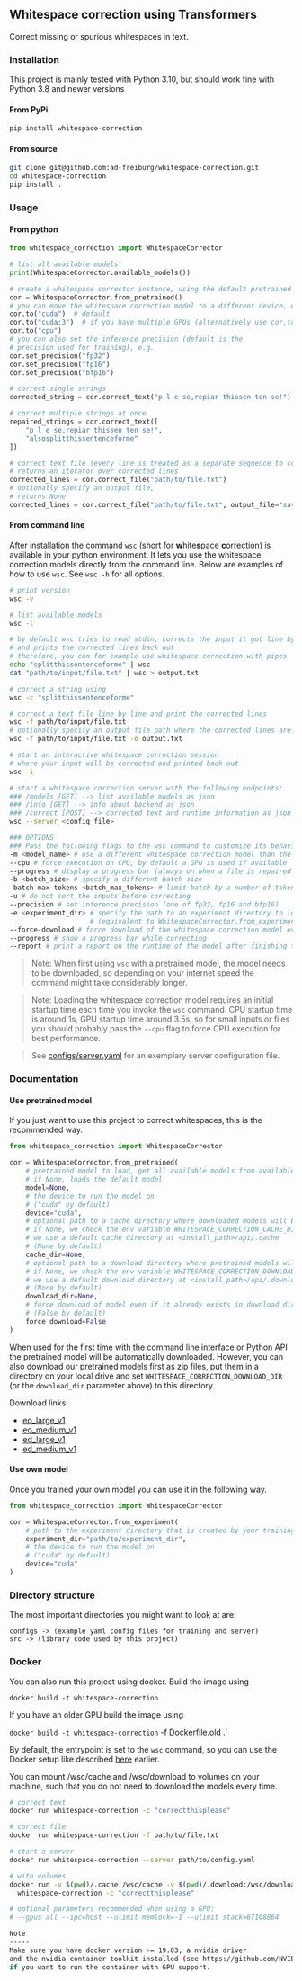 ## Whitespace correction using Transformers

Correct missing or spurious whitespaces in text.

### Installation

This project is mainly tested with Python 3.10, but should work fine with Python 3.8 and newer versions

#### From PyPi

```bash
pip install whitespace-correction
```

#### From source

```bash
git clone git@github.com:ad-freiburg/whitespace-correction.git
cd whitespace-correction
pip install .

```

### Usage

#### From python

```python
from whitespace_correction import WhitespaceCorrector

# list all available models
print(WhitespaceCorrector.available_models())

# create a whitespace corrector instance, using the default pretrained model
cor = WhitespaceCorrector.from_pretrained()
# you can move the whitespace correction model to a different device, e.g.
cor.to("cuda")  # default
cor.to("cuda:3")  # if you have multiple GPUs (alternatively use cor.to(3))
cor.to("cpu")
# you can also set the inference precision (default is the 
# precision used for training), e.g.
cor.set_precision("fp32")
cor.set_precision("fp16")
cor.set_precision("bfp16")

# correct single strings
corrected_string = cor.correct_text("p l e se,repiar thissen ten se!")

# correct multiple strings at once
repaired_strings = cor.correct_text([
    "p l e se,repiar thissen ten se!",
    "alsosplitthissentenceforme"
])

# correct text file (every line is treated as a separate sequence to correct),
# returns an iterator over corrected lines
corrected_lines = cor.correct_file("path/to/file.txt")
# optionally specify an output file,
# returns None
corrected_lines = cor.correct_file("path/to/file.txt", output_file="save/output/here.txt")
```

#### From command line

After installation the command `wsc` (short for **w**hite**s**pace **c**orrection) is available in your python environment. 
It lets you use the whitespace correction models directly from the command line.
Below are examples of how to use `wsc`. See `wsc -h` for all options.

```bash
# print version
wsc -v

# list available models
wsc -l

# by default wsc tries to read stdin, corrects the input it got line by line 
# and prints the corrected lines back out
# therefore, you can for example use whitespace correction with pipes
echo "splitthissentenceforme" | wsc
cat "path/to/input/file.txt" | wsc > output.txt

# correct a string using
wsc -c "splitthissentenceforme"

# correct a text file line by line and print the corrected lines
wsc -f path/to/input/file.txt
# optionally specify an output file path where the corrected lines are saved
wsc -f path/to/input/file.txt -o output.txt

# start an interactive whitespace correction session
# where your input will be corrected and printed back out
wsc -i

# start a whitespace correction server with the following endpoints:
### /models [GET] --> list available models as json 
### /info [GET] --> info about backend as json
### /correct [POST] --> corrected text and runtime information as json
wsc --server <config_file>

### OPTIONS
### Pass the following flags to the wsc command to customize its behaviour
-m <model_name> # use a different whitespace correction model than the default one 
--cpu # force execution on CPU, by default a GPU is used if available
--progress # display a progress bar (always on when a file is repaired using -f)
-b <batch_size> # specify a different batch size
-batch-max-tokens <batch_max_tokens> # limit batch by a number of tokens and not by number of samples
-u # do not sort the inputs before correcting
--precision # set inference precision (one of fp32, fp16 and bfp16)
-e <experiment_dir> # specify the path to an experiment directory to load the model from 
                    # (equivalent to WhitespaceCorrector.from_experiment(experiment_dir) in python API)
--force-download # force download of the whitespace correction model even if it was already downloaded
--progress # show a progress bar while correcting
--report # print a report on the runtime of the model after finishing the correction
```

> Note: When first using `wsc` with a pretrained model, the model needs to be downloaded, so depending on
> your internet speed the command might take considerably longer.

> Note: Loading the whitespace correction model requires an initial startup time each time you
> invoke the `wsc` command. CPU startup time is around 1s, GPU startup time around 3.5s, so for small
> inputs or files you should probably pass the `--cpu` flag to force CPU execution for best performance.

> See [configs/server.yaml](configs/server.yaml) for an exemplary server configuration file.

### Documentation

#### Use pretrained model

If you just want to use this project to correct whitespaces, this is the recommended way.

```python
from whitespace_correction import WhitespaceCorrector

cor = WhitespaceCorrector.from_pretrained(
    # pretrained model to load, get all available models from available_models(),
    # if None, loads the default model
    model=None,
    # the device to run the model on
    # ("cuda" by default)
    device="cuda",
    # optional path to a cache directory where downloaded models will be extracted to,
    # if None, we check the env variable WHITESPACE_CORRECTION_CACHE_DIR, if it is not set 
    # we use a default cache directory at <install_path>/api/.cache 
    # (None by default)
    cache_dir=None,
    # optional path to a download directory where pretrained models will be downloaded to,
    # if None, we check the env variable WHITESPACE_CORRECTION_DOWNLOAD_DIR, if it is not set 
    # we use a default download directory at <install_path>/api/.download
    # (None by default)
    download_dir=None,
    # force download of model even if it already exists in download dir
    # (False by default)
    force_download=False
)
```

When used for the first time with the command line interface or Python API the pretrained model will be automatically downloaded. 
However, you can also download our pretrained models first as zip files, put them in a directory on your local drive 
and set `WHITESPACE_CORRECTION_DOWNLOAD_DIR` (or the `download_dir` parameter above) to this directory.

Download links:
- [eo_large_v1](https://ad-publications.informatik.uni-freiburg.de/EMNLP_whitespace_correction_transformer_BHW_2022.materials/eo_large_v1.zip)
- [eo_medium_v1](https://ad-publications.informatik.uni-freiburg.de/EMNLP_whitespace_correction_transformer_BHW_2022.materials/eo_medium_v1.zip)
- [ed_large_v1](https://ad-publications.informatik.uni-freiburg.de/EMNLP_whitespace_correction_transformer_BHW_2022.materials/ed_large_v1.zip)
- [ed_medium_v1](https://ad-publications.informatik.uni-freiburg.de/EMNLP_whitespace_correction_transformer_BHW_2022.materials/ed_medium_v1.zip)

#### Use own model

Once you trained your own model you can use it in the following way.

```python
from whitespace_correction import WhitespaceCorrector

cor = WhitespaceCorrector.from_experiment(
    # path to the experiment directory that is created by your training run
    experiment_dir="path/to/experiment_dir",
    # the device to run the model on
    # ("cuda" by default)
    device="cuda"
)
```

### Directory structure

The most important directories you might want to look at are:

```
configs -> (example yaml config files for training and server)
src -> (library code used by this project)
```

### Docker

You can also run this project using docker. Build the image using

`docker build -t whitespace-correction .`

If you have an older GPU build the image using

`docker build -t whitespace-correction` -f Dockerfile.old .`

By default, the entrypoint is set to the `wsc` command, 
so you can use the Docker setup like described [here](#from-command-line) earlier.

You can mount /wsc/cache and /wsc/download to volumes on your machine, such that
you do not need to download the models every time.

```bash
# correct text
docker run whitespace-correction -c "correctthisplease"

# correct file
docker run whitespace-correction -f path/to/file.txt

# start a server
docker run whitespace-correction --server path/to/config.yaml

# with volumes
docker run -v $(pwd)/.cache:/wsc/cache -v $(pwd)/.download:/wsc/download \
  whitespace-correction -c "correctthisplease"

# optional parameters recommended when using a GPU:
# --gpus all --ipc=host --ulimit memlock=-1 --ulimit stack=67108864

Note
-----
Make sure you have docker version >= 19.03, a nvidia driver
and the nvidia container toolkit installed (see https://github.com/NVIDIA/nvidia-docker)
if you want to run the container with GPU support.
```

